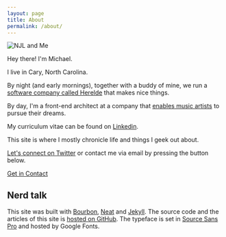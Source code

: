```yaml
---
layout: page
title: About
permalink: /about/
---
```


<img src="https://dl.dropboxusercontent.com/u/1228961/michaellee/us.jpeg" alt="NJL and Me" class="circle">

Hey there! I'm Michael.

I live in Cary, North Carolina.

By night (and early mornings), together with a buddy of mine, we run a [software company called Herelde](http://www.herelde.com) that makes nice things.

By day, I'm a front-end architect at a company that [enables music artists](http://www.reverbnation.com) to pursue their dreams.

My curriculum vitae can be found on [Linkedin](https://www.linkedin.com/in/hellomichaellee).

This site is where I mostly chronicle life and things I geek out about.

[Let's connect on Twitter](https://twitter.com/hellomichaellee) or contact me via email by pressing the button below.

<a href="mailto:hellomichaellee@gmail.com?Subject=Hello%20Michael!" target="_top" class="button button--orange">
Get in Contact</a>

## Nerd talk

This site was built with <a href="http://bourbon.io">Bourbon</a>, <a href="http://neat.bourbon.io">Neat</a> and <a href="http://jekyllrb.com">Jekyll</a>. The source code and the articles of this site is <a href="https://github.com/michaellee/michaellee.github.io">hosted on GitHub</a>. The typeface is set in <a href="http://www.google.com/fonts/specimen/Source+Sans+Pro">Source Sans Pro</a> and hosted by Google Fonts.
